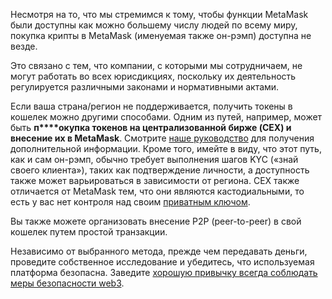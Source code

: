 Несмотря на то, что мы стремимся к тому, чтобы функции MetaMask были доступны как можно большему числу людей по всему миру, покупка крипты в MetaMask (именуемая также он-рэмп) доступна не везде.


Это связано с тем, что компании, с которыми мы сотрудничаем, не могут работать во всех юрисдикциях, поскольку их деятельность регулируется различными законами и нормативными актами. 


Если ваша страна/регион не поддерживается, получить токены в кошелек можно другими способами. Одним из путей, например, может быть **п****окупка токенов на централизованной бирже (CEX) и внесение их в MetaMask**. Смотрите [наше руководство](https://support.metamask.io/hc/en-us/articles/360028141672) для получения дополнительной информации. Кроме того, имейте в виду, что этот путь, как и сам он-рэмп, обычно требует выполнения шагов KYC («знай своего клиента»), таких как подтверждение личности, а доступность также может варьироваться в зависимости от региона. CEX также отличается от MetaMask тем, что они являются кастодиальными, то есть у вас нет контроля над своим [приватным ключом](https://support.metamask.io/hc/en-us/articles/4404722782107).


Вы также можете организовать внесение P2P (peer-to-peer) в свой кошелек путем простой транзакции.


Независимо от выбранного метода, прежде чем передавать деньги, проведите собственное исследование и убедитесь, что используемая платформа безопасна. Заведите [хорошую привычку всегда соблюдать меры безопасности web3](https://support.metamask.io/hc/en-us/articles/360060826432).

